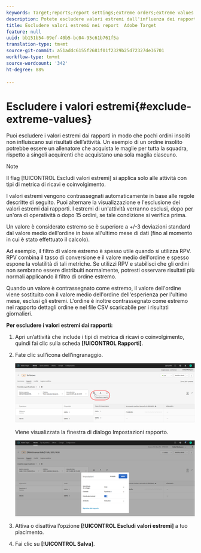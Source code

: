 ```yaml
---
keywords: Target;reports;report settings;extreme orders;extreme values
description: Potete escludere valori estremi dall'influenza dei rapporti in  Adobe Target, in modo che alcuni ordini insoliti non influenzino i risultati dell'attività. Un esempio di un ordine insolito potrebbe essere un allenatore che acquista le maglie per tutta la squadra, rispetto a singoli acquirenti che acquistano una sola maglia ciascuno.
title: Escludere valori estremi nei report  Adobe Target
feature: null
uuid: bb151b54-09ef-40b5-bc04-95c61b761f5a
translation-type: tm+mt
source-git-commit: a51addc6155f2681f01f2329b25d72327de36701
workflow-type: tm+mt
source-wordcount: '342'
ht-degree: 88%

---
```



# Escludere i valori estremi{#exclude-extreme-values}

Puoi escludere i valori estremi dai rapporti in modo che pochi ordini insoliti non influiscano sui risultati dell’attività. Un esempio di un ordine insolito potrebbe essere un allenatore che acquista le maglie per tutta la squadra, rispetto a singoli acquirenti che acquistano una sola maglia ciascuno.

>[!NOTE]
>
>Il flag [!UICONTROL Escludi valori estremi] si applica solo alle attività con tipi di metrica di ricavi e coinvolgimento.

I valori estremi vengono contrassegnati automaticamente in base alle regole descritte di seguito. Puoi alternare la visualizzazione e l&#39;esclusione dei valori estremi dai rapporti. I estremi di un&#39;attività verranno esclusi, dopo per un&#39;ora di operatività o dopo 15 ordini, se tale condizione si verifica prima.

Un valore è considerato estremo se è superiore a +/-3 deviazioni standard dal valore medio dell&#39;ordine in base all&#39;ultimo mese di dati (fino al momento in cui è stato effettuato il calcolo).

Ad esempio, il filtro di valore estremo è spesso utile quando si utilizza RPV. RPV combina il tasso di conversione e il valore medio dell&#39;ordine e spesso espone la volatilità di tali metriche. Se utilizzi RPV e stabilisci che gli ordini non sembrano essere distribuiti normalmente, potresti osservare risultati più normali applicando il filtro di ordine estremo.

Quando un valore è contrassegnato come estremo, il valore dell&#39;ordine viene sostituito con il valore medio dell&#39;ordine dell&#39;esperienza per l&#39;ultimo mese, esclusi gli estremi. L&#39;ordine è inoltre contrassegnato come estremo nel rapporto dettagli ordine e nel file CSV scaricabile per i risultati giornalieri.

**Per escludere i valori estremi dai rapporti:**

1. Apri un’attività che include i tipi di metrica di ricavi o coinvolgimento, quindi fai clic sulla scheda **[!UICONTROL Rapporti]**.
1. Fate clic sull’icona dell’ingranaggio.

   ![Impostazioni dei rapporti](/help/c-reports/c-report-settings/assets/report-settings-gear-icon.png)

   Viene visualizzata la finestra di dialogo Impostazioni  rapporto.

   ![Risultato passaggio](assets/exclude_extreme_values.png)

1. Attiva o disattiva l’opzione **[!UICONTROL Escludi valori estremi]** a tuo piacimento.
1. Fai clic su **[!UICONTROL Salva]**.
